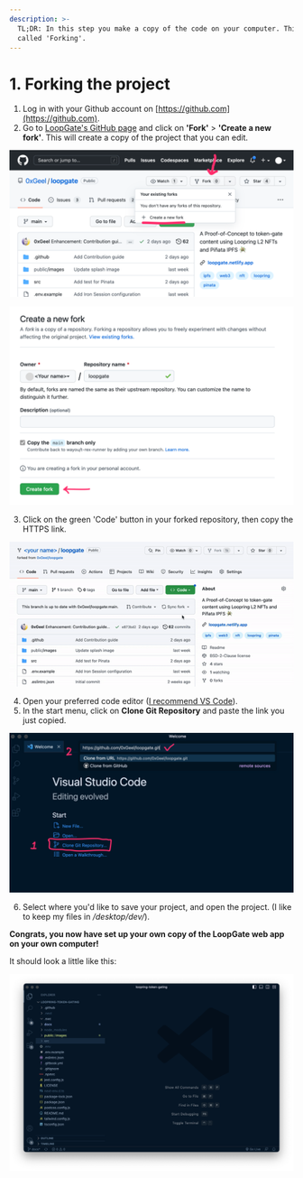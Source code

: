 ```yaml
---
description: >-
  TL;DR: In this step you make a copy of the code on your computer. This is
  called 'Forking'.
---
```


# 1. Forking the project

1. Log in with your Github account on [https://github.com](https://github.com).
2. Go to [LoopGate's GitHub page](https://github.com/0xGeel/loopgate) and click on **'Fork'** > **'Create a new fork'**. This will create a copy of the project that you can edit.

![Click on 'Fork' > 'Create a new fork'.](../../public/images/docs/fork-step-1.png)

![Name the repository any way you'd like.](../../public/images/docs/fork-step-2.png)

3. Click on the green 'Code' button in your forked repository, then copy the HTTPS link.

![Copy a link to your github repository](../../public/images/docs/fork-step-3.gif)

4. Open your preferred code editor ([I recommend VS Code](https://code.visualstudio.com/)).
5. In the start menu, click on **Clone Git Repository** and paste the link you just copied.

![Clone a Git Repository, then paste the link you've just copied.](../../public/images/docs/fork-step-4.png)

6. Select where you'd like to save your project, and open the project. (I like to keep my files in _/desktop/dev/_).

**Congrats, you now have set up your own copy of the LoopGate web app on your own computer!**

It should look a little like this:

![](../../public/images/docs/fork-step-done.png)
